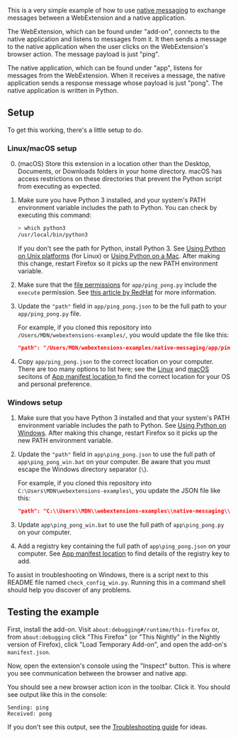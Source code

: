 This is a very simple example of how to use [native messaging](https://developer.mozilla.org/en-US/Add-ons/WebExtensions/Native_messaging) to exchange messages between a WebExtension and a native application.

The WebExtension, which can be found under "add-on", connects to the native application and listens to messages from it. It then sends a message to the native application when the user clicks on the WebExtension's browser action. The message payload is just "ping".

The native application, which can be found under "app", listens for messages from the WebExtension. When it receives a message, the native application sends a response message whose payload is just "pong". The native application is written in Python.

## Setup

To get this working, there's a little setup to do.

### Linux/macOS setup

0. (macOS) Store this extension in a location other than the Desktop, Documents, or Downloads folders in your home directory. macOS has access restrictions on these directories that prevent the Python script from executing as expected.

1. Make sure you have Python 3 installed, and your system's PATH environment variable includes the path to Python. You can check by executing this command:

    ```bash
    > which python3
    /usr/local/bin/python3
    ```

    If you don't see the path for Python, install Python 3. See [Using Python on Unix platforms](https://docs.python.org/3/using/unix.html) (for Linux) or [Using Python on a Mac](https://docs.python.org/3/using/mac.html). After making this change, restart Firefox so it picks up the new PATH environment variable.

2. Make sure that the [file permissions](https://en.wikipedia.org/wiki/File_system_permissions) for `app/ping_pong.py` include the `execute` permission. See [this article by RedHat](https://www.redhat.com/sysadmin/linux-file-permissions-explained) for more information.

3. Update the `"path"` field in `app/ping_pong.json` to be the full path to your `app/ping_pong.py` file.

    For example, if you cloned this repository into `/Users/MDN/webextensions-examples/`, you would update the file like this:

    ```json
    "path": "/Users/MDN/webextensions-examples/native-messaging/app/ping_pong.py"
    ```

4. Copy `app/ping_pong.json` to the correct location on your computer. There are too many options to list here; see the [Linux](https://developer.mozilla.org/en-US/docs/Mozilla/Add-ons/WebExtensions/Native_manifests#linux) and [macOS](https://developer.mozilla.org/en-US/docs/Mozilla/Add-ons/WebExtensions/Native_manifests#macos) secitons of [App manifest location ](https://developer.mozilla.org/en-US/Add-ons/WebExtensions/Native_manifests#Manifest_location) to find the correct location for your OS and personal preference.

### Windows setup

1. Make sure that you have Python 3 installed and that your system's PATH environment variable includes the path to Python. See [Using Python on Windows](https://docs.python.org/3/using/windows.html). After making this change, restart Firefox so it picks up the new PATH environment variable.

2. Update the `"path"` field in `app\ping_pong.json` to use the full path of `app\ping_pong_win.bat` on your computer. Be aware that you must escape the Windows directory separator (`\`).

    For example, if you cloned this repository into `C:\Users\MDN\webextensions-examples\`, you update the JSON file like this:

    ```json
    "path": "C:\\Users\\MDN\\webextensions-examples\\native-messaging\\app\\ping_pong_win.bat"
    ```

3. Update `app\ping_pong_win.bat` to use the full path of `app\ping_pong.py` on your computer.

4. Add a registry key containing the full path of `app\ping_pong.json` on your computer. See [App manifest location](https://developer.mozilla.org/en-US/Add-ons/WebExtensions/Native_manifests#Manifest_location) to find details of the registry key to add.

To assist in troubleshooting on Windows, there is a script next to this README file named `check_config_win.py`. Running this in a command shell should help you discover of any problems.

## Testing the example

First, install the add-on. Visit `about:debugging#/runtime/this-firefox` or, from `about:debugging` click "This Firefox" (or "This Nightly" in the Nightly version of Firefox), click "Load Temporary Add-on", and open the add-on's `manifest.json`.

Now, open the extension's console using the "Inspect" button. This is where you see communication between the browser and native app.

You should see a new browser action icon in the toolbar. Click it. You should see output like this in the console:

    Sending: ping
    Received: pong

If you don't see this output, see the [Troubleshooting guide](https://developer.mozilla.org/en-US/Add-ons/WebExtensions/Native_messaging#Troubleshooting) for ideas.
